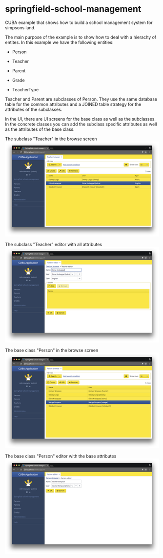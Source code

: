 # springfield-school-management
CUBA example that shows how to build a school management system for simpsons land.

The main purpose of the example is to show how to deal with a hierachy of entites. In this example we have the following entities:

* Person
* Teacher
* Parent

* Grade
* TeacherType

Teacher and Parent are subclasses of Person. They use the same database table for the common attributes 
and a JOINED table strategy for the attributes of the subclasses.

In the UI, there are UI screens for the base class as well as the subclasses. 
In the concrete classes you can add the subclass specific attributes as well as the attributes of the base class.

The subclass "Teacher" in the browse screen
![teachers browse screen](https://github.com/mariodavid/springfield-school-management/blob/master/img/teachers-browse.png)

The subclass "Teacher" editor with all attributes
![teachers editor screen](https://github.com/mariodavid/springfield-school-management/blob/master/img/teachers-editor.png)

The base class "Person" in the browse screen
![persons browse screen](https://github.com/mariodavid/springfield-school-management/blob/master/img/persons-browse.png)

The base class "Person" editor with the base attributes
![persons browse screen](https://github.com/mariodavid/springfield-school-management/blob/master/img/persons-editor.png)


